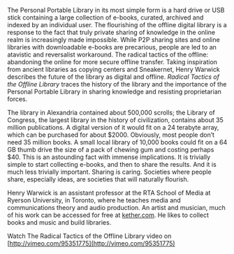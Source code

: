 
The Personal Portable Library in its most simple form is a hard drive or
USB stick containing a large collection of e-books, curated, archived
and indexed by an individual user. The flourishing of the offline
digital library is a response to the fact that truly private sharing of
knowledge in the online realm is increasingly made impossible. While P2P
sharing sites and online libraries with downloadable e-books are
precarious, people are led to an atavistic and reversalist workaround.
The radical tactics of the offline: abandoning the online for more
secure offline transfer. Taking inspiration from ancient libraries as
copying centers and Sneakernet, Henry Warwick describes the future of
the library as digital and offline. *Radical Tactics of the Offline
Library* traces the history of the library and the importance of the
Personal Portable Library in sharing knowledge and resisting
proprietarian forces.

The library in Alexandria contained about 500,000 scrolls; the Library
of Congress, the largest library in the history of civilization,
contains about 35 million publications. A digital version of it would
fit on a 24 terabyte array, which can be purchased for about \$2000.
Obviously, most people don’t need 35 million books. A small local
library of 10,000 books could fit on a 64 GB thumb drive the size of a
pack of chewing gum and costing perhaps \$40. This is an astounding fact
with immense implications. It is trivially simple to start collecting
e-books, and then to share the results. And it is much less trivially
important. Sharing is caring. Societies where people share, especially
ideas, are societies that will naturally flourish.




Henry Warwick is an assistant professor at the RTA School of Media at
Ryerson University, in Toronto, where he teaches media and
communications theory and audio production. An artist and musician, much
of his work can be accessed for free at
[kether.com](http://kether.com/). He likes to collect books and music
and build libraries.


Watch The Radical Tactics of the Offline Library video on
[http://vimeo.com/95351775](http://vimeo.com/95351775)
